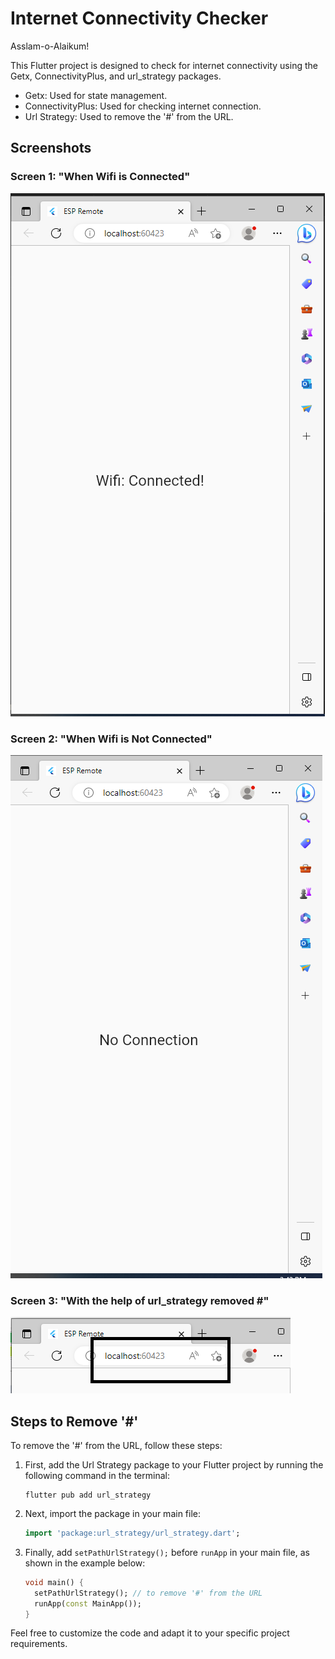 # Internet Connectivity Checker

Asslam-o-Alaikum!

This Flutter project is designed to check for internet connectivity using the Getx, ConnectivityPlus, and url_strategy packages.

- Getx: Used for state management.
- ConnectivityPlus: Used for checking internet connection.
- Url Strategy: Used to remove the '#' from the URL.

## Screenshots

### Screen 1: "When Wifi is Connected"

![Screen 1](images/1.png)

### Screen 2: "When Wifi is Not Connected"

![Screen 2](images/2.png)

### Screen 3: "With the help of url_strategy removed #"

![Screen 3](images/3.png)

## Steps to Remove '#'

To remove the '#' from the URL, follow these steps:

1. First, add the Url Strategy package to your Flutter project by running the following command in the terminal:

   ```
   flutter pub add url_strategy
   ```

2. Next, import the package in your main file:

   ```dart
   import 'package:url_strategy/url_strategy.dart';
   ```

3. Finally, add `setPathUrlStrategy();` before `runApp` in your main file, as shown in the example below:
   ```dart
   void main() {
     setPathUrlStrategy(); // to remove '#' from the URL
     runApp(const MainApp());
   }
   ```

Feel free to customize the code and adapt it to your specific project requirements.
